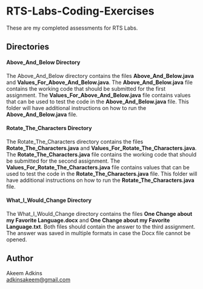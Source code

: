 # RTS-Labs-Coding-Exercises

These are my completed assessments for RTS Labs.

## Directories
#### Above_And_Below Directory
The Above_And_Below directory contains the files **Above_And_Below.java** and **Values_For_Above_And_Below.java**. The **Above_And_Below.java** file contains the working code that should be submitted for the first assignment. The **Values_For_Above_And_Below.java** file contains values that can be used to test the code in the **Above_And_Below.java** file. This folder will have additional instructions on how to run the **Above_And_Below.java** file.

#### Rotate_The_Characters Directory
The Rotate_The_Characters directory contains the files **Rotate_The_Characters.java** and **Values_For_Rotate_The_Characters.java**. The **Rotate_The_Characters.java** file contains the working code that should be submitted for the second assignment. The **Values_For_Rotate_The_Characters.java** file contains values that can be used to test the code in the **Rotate_The_Characters.java** file. This folder will have additional instructions on how to run the **Rotate_The_Characters.java** file.

#### What_I_Would_Change Directory
The What_I_Would_Change directory contains the files **One Change about my Favorite Language.docx** and **One Change about my Favorite Language.txt**. Both files should contain the answer to the third assignment. The answer was saved in multiple formats in case the Docx file cannot be opened.


## Author
Akeem Adkins  
adkinsakeem@gmail.com